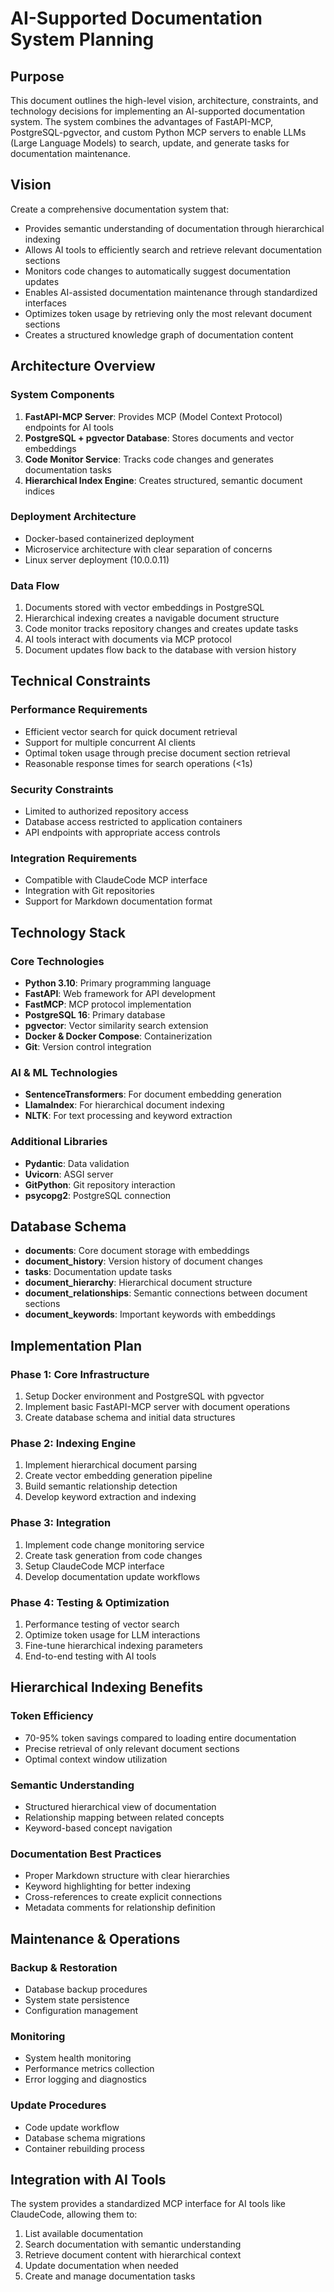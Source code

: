 # AI-Supported Documentation System Planning

## Purpose
This document outlines the high-level vision, architecture, constraints, and technology decisions for implementing an AI-supported documentation system. The system combines the advantages of FastAPI-MCP, PostgreSQL-pgvector, and custom Python MCP servers to enable LLMs (Large Language Models) to search, update, and generate tasks for documentation maintenance.

## Vision
Create a comprehensive documentation system that:
- Provides semantic understanding of documentation through hierarchical indexing
- Allows AI tools to efficiently search and retrieve relevant documentation sections
- Monitors code changes to automatically suggest documentation updates
- Enables AI-assisted documentation maintenance through standardized interfaces
- Optimizes token usage by retrieving only the most relevant document sections
- Creates a structured knowledge graph of documentation content

## Architecture Overview

### System Components
1. **FastAPI-MCP Server**: Provides MCP (Model Context Protocol) endpoints for AI tools
2. **PostgreSQL + pgvector Database**: Stores documents and vector embeddings
3. **Code Monitor Service**: Tracks code changes and generates documentation tasks
4. **Hierarchical Index Engine**: Creates structured, semantic document indices

### Deployment Architecture
- Docker-based containerized deployment
- Microservice architecture with clear separation of concerns
- Linux server deployment (10.0.0.11)

### Data Flow
1. Documents stored with vector embeddings in PostgreSQL
2. Hierarchical indexing creates a navigable document structure
3. Code monitor tracks repository changes and creates update tasks
4. AI tools interact with documents via MCP protocol
5. Document updates flow back to the database with version history

## Technical Constraints

### Performance Requirements
- Efficient vector search for quick document retrieval
- Support for multiple concurrent AI clients
- Optimal token usage through precise document section retrieval
- Reasonable response times for search operations (<1s)

### Security Constraints
- Limited to authorized repository access
- Database access restricted to application containers
- API endpoints with appropriate access controls

### Integration Requirements
- Compatible with ClaudeCode MCP interface
- Integration with Git repositories
- Support for Markdown documentation format

## Technology Stack

### Core Technologies
- **Python 3.10**: Primary programming language
- **FastAPI**: Web framework for API development
- **FastMCP**: MCP protocol implementation
- **PostgreSQL 16**: Primary database
- **pgvector**: Vector similarity search extension
- **Docker & Docker Compose**: Containerization
- **Git**: Version control integration

### AI & ML Technologies
- **SentenceTransformers**: For document embedding generation
- **LlamaIndex**: For hierarchical document indexing
- **NLTK**: For text processing and keyword extraction

### Additional Libraries
- **Pydantic**: Data validation
- **Uvicorn**: ASGI server
- **GitPython**: Git repository interaction
- **psycopg2**: PostgreSQL connection

## Database Schema
- **documents**: Core document storage with embeddings
- **document_history**: Version history of document changes
- **tasks**: Documentation update tasks
- **document_hierarchy**: Hierarchical document structure
- **document_relationships**: Semantic connections between document sections
- **document_keywords**: Important keywords with embeddings

## Implementation Plan

### Phase 1: Core Infrastructure
1. Setup Docker environment and PostgreSQL with pgvector
2. Implement basic FastAPI-MCP server with document operations
3. Create database schema and initial data structures

### Phase 2: Indexing Engine
1. Implement hierarchical document parsing
2. Create vector embedding generation pipeline
3. Build semantic relationship detection
4. Develop keyword extraction and indexing

### Phase 3: Integration
1. Implement code change monitoring service
2. Create task generation from code changes
3. Setup ClaudeCode MCP interface
4. Develop documentation update workflows

### Phase 4: Testing & Optimization
1. Performance testing of vector search
2. Optimize token usage for LLM interactions
3. Fine-tune hierarchical indexing parameters
4. End-to-end testing with AI tools

## Hierarchical Indexing Benefits

### Token Efficiency
- 70-95% token savings compared to loading entire documentation
- Precise retrieval of only relevant document sections
- Optimal context window utilization

### Semantic Understanding
- Structured hierarchical view of documentation
- Relationship mapping between related concepts
- Keyword-based concept navigation

### Documentation Best Practices
- Proper Markdown structure with clear hierarchies
- Keyword highlighting for better indexing
- Cross-references to create explicit connections
- Metadata comments for relationship definition

## Maintenance & Operations

### Backup & Restoration
- Database backup procedures
- System state persistence
- Configuration management

### Monitoring
- System health monitoring
- Performance metrics collection
- Error logging and diagnostics

### Update Procedures
- Code update workflow
- Database schema migrations
- Container rebuilding process

## Integration with AI Tools
The system provides a standardized MCP interface for AI tools like ClaudeCode, allowing them to:
1. List available documentation
2. Search documentation with semantic understanding
3. Retrieve document content with hierarchical context
4. Update documentation when needed
5. Create and manage documentation tasks
